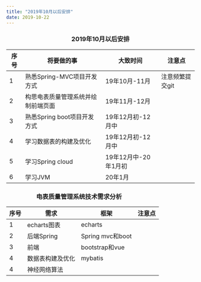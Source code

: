 ```yaml
---
title: "2019年10月以后安排" 
date: 2019-10-22
---
```


<h3 align="center">2019年10月以后安排</h3>

|序号| 将要做的事| 大致时间 | 注意点 |
|----|----------|-----|--------|
| 1  | 熟悉Spring-MVC项目开发方式 | 19年10月-11月  | 注意频繁提交git      |
| 2  | 构思电表质量管理系统并绘制前端页面 | 19年11月-12月  |       |
| 3  | 熟悉Spring boot项目开发方式   | 19年12月初-12月中  |      |
| 4  | 学习数据表的构建及优化  | 19年12月初-12月中  |      |
| 5  | 学习Spring cloud  | 19年12月中-20年1月初   |      |
| 6  | 学习JVM   | 20年1月  |       |


<h3 style="margin-left: 80px;">电表质量管理系统技术需求分析</h3>

|序号| 需求| 框架 | 注意点 |
|----|----------|-----|--------|
| 1  | echarts图表 | echarts  |       |
| 2  | 后端Spring | Spring mvc和boot  |       |
| 3  | 前端   | bootstrap和vue  |       |
| 4  | 数据表构建及优化  | mybatis  |       |
| 4  | 神经网络算法   |   |       |

<Valine></Valine>
